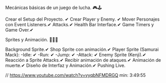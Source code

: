 Mecánicas básicas de un juego de lucha. 🎮🕹

Crear el Setup del Proyecto. ✔
Crear Player y Enemy. ✔
Mover Personajes con Event Listeners.✔
Attacks.✔
Health Bar Interface.✔
Game Timers y Game Over.✔


Sprites y Animación. 🐱‍💻✨

Background Sprite.✔
Shop Sprite con animación.✔
Player Sprite (Samurai Mack):
-Idle: ✔
-Run: ✔
-Jump: ✔
-Attack: ✔
Enemy Sprite (Kenji).✔
Reacción a Sprite Attacks.✔
Recibir animación de ataques.✔
Animación de muerte.✔
Diseño de Interfaz y Animación.✔
Pushing Live.

// https://www.youtube.com/watch?v=vyqbNFMDRGQ min: 3:49:55